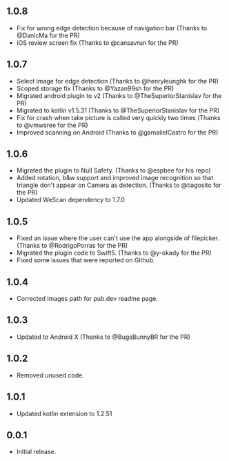 ## 1.0.8

- Fix for wrong edge detection because of navigation bar (Thanks to @DanicMa for the PR)
- iOS review screen fix (Thanks to @cansavrun for the PR)

## 1.0.7

- Select image for edge detection (Thanks to @henryleunghk for the PR)
- Scoped storage fix (Thanks to @Yazan99sh for the PR)
- Migrated android plugin to v2 (Thanks to @TheSuperiorStanislav for the PR)
- Migrated to kotlin v1.5.31 (Thanks to @TheSuperiorStanislav for the PR)
- Fix for crash when take picture is called very quickly two times (Thanks to @vmwsree for the PR)
- Improved scanning on Android (Thanks to @gamalielCastro for the PR)

## 1.0.6

- Migrated the plugin to Null Safety. (Thanks to @espbee for his repo)
- Added rotation, b&w support and improved image recognition so that triangle don't appear on Camera as detection. (Thanks to @tiagosito for the PR)
- Updated WeScan dependency to 1.7.0

## 1.0.5

- Fixed an issue where the user can't use the app alongside of filepicker. (Thanks to @RodrigoPorras for the PR)
- Migrated the plugin code to Swift5. (Thanks to @y-okady for the PR)
- Fixed some issues that were reported on Github.

## 1.0.4

- Corrected images path for pub.dev readme page.

## 1.0.3

- Updated to Android X (Thanks to @BugsBunnyBR for the PR)

## 1.0.2

- Removed unused code.

## 1.0.1

- Updated kotlin extension to 1.2.51

## 0.0.1

- Initial release.
